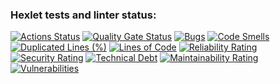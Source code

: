 ### Hexlet tests and linter status:
[![Actions Status](https://github.com/pankratovjob/java-project-61/actions/workflows/hexlet-check.yml/badge.svg)](https://github.com/pankratovjob/java-project-61/actions)
[![Quality Gate Status](https://sonarcloud.io/api/project_badges/measure?project=pankratovjob_java-project-61&metric=alert_status)](https://sonarcloud.io/summary/new_code?id=pankratovjob_java-project-61)
[![Bugs](https://sonarcloud.io/api/project_badges/measure?project=pankratovjob_java-project-61&metric=bugs)](https://sonarcloud.io/summary/new_code?id=pankratovjob_java-project-61)
[![Code Smells](https://sonarcloud.io/api/project_badges/measure?project=pankratovjob_java-project-61&metric=code_smells)](https://sonarcloud.io/summary/new_code?id=pankratovjob_java-project-61)
[![Duplicated Lines (%)](https://sonarcloud.io/api/project_badges/measure?project=pankratovjob_java-project-61&metric=duplicated_lines_density)](https://sonarcloud.io/summary/new_code?id=pankratovjob_java-project-61)
[![Lines of Code](https://sonarcloud.io/api/project_badges/measure?project=pankratovjob_java-project-61&metric=ncloc)](https://sonarcloud.io/summary/new_code?id=pankratovjob_java-project-61)
[![Reliability Rating](https://sonarcloud.io/api/project_badges/measure?project=pankratovjob_java-project-61&metric=reliability_rating)](https://sonarcloud.io/summary/new_code?id=pankratovjob_java-project-61)
[![Security Rating](https://sonarcloud.io/api/project_badges/measure?project=pankratovjob_java-project-61&metric=security_rating)](https://sonarcloud.io/summary/new_code?id=pankratovjob_java-project-61)
[![Technical Debt](https://sonarcloud.io/api/project_badges/measure?project=pankratovjob_java-project-61&metric=sqale_index)](https://sonarcloud.io/summary/new_code?id=pankratovjob_java-project-61)
[![Maintainability Rating](https://sonarcloud.io/api/project_badges/measure?project=pankratovjob_java-project-61&metric=sqale_rating)](https://sonarcloud.io/summary/new_code?id=pankratovjob_java-project-61)
[![Vulnerabilities](https://sonarcloud.io/api/project_badges/measure?project=pankratovjob_java-project-61&metric=vulnerabilities)](https://sonarcloud.io/summary/new_code?id=pankratovjob_java-project-61)

